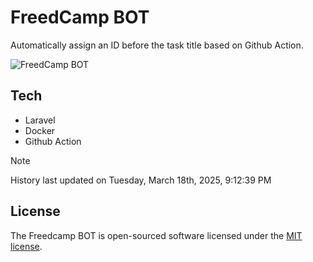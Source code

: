 # FreedCamp BOT

Automatically assign an ID before the task title based on Github Action.

![FreedCamp BOT](https://repository-images.githubusercontent.com/737932867/7d34798b-2680-471c-b089-a78a718d3d6a)

## Tech

- Laravel
- Docker
- Github Action

> [!NOTE]  
> History last updated on Tuesday, March 18th, 2025, 9:12:39 PM

## License

The Freedcamp BOT is open-sourced software licensed under the [MIT license](https://opensource.org/licenses/MIT).
